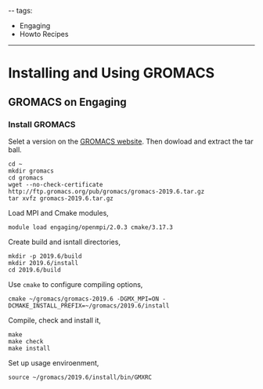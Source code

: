 --
tags:
 - Engaging
 - Howto Recipes
---

# Installing and Using GROMACS

## GROMACS on Engaging

### Install GROMACS

Selet a version on the [GROMACS website](https://ftp.gromacs.org/pub/gromacs/). Then dowload and extract the tar ball.
```
cd ~
mkdir gromacs
cd gromacs
wget --no-check-certificate http://ftp.gromacs.org/pub/gromacs/gromacs-2019.6.tar.gz
tar xvfz gromacs-2019.6.tar.gz
```

Load MPI and Cmake modules,
```
module load engaging/openmpi/2.0.3 cmake/3.17.3
```

Create build and isntall directories,
```
mkdir -p 2019.6/build
mkdir 2019.6/install
cd 2019.6/build
```

Use `cmake` to configure compiling options,
```
cmake ~/gromacs/gromacs-2019.6 -DGMX_MPI=ON -DCMAKE_INSTALL_PREFIX=~/gromacs/2019.6/install
```

Compile, check and install it,
```
make
make check
make install
```

Set up usage enviroenment,
```
source ~/gromacs/2019.6/install/bin/GMXRC
```

